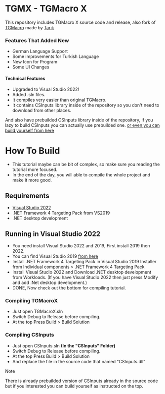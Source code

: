 # TGMX - TGMacro X

This repository includes TGMacro X source code and release, also fork of [TGMacro](https://github.com/trksyln/TGMacro) made by [Tarık](https://github.com/trksyln)

### Features That Added New
- German Language Support
- Some improvements for Turkish Language
- New Icon for Program
- Some UI Changes

#### Technical Features

- Upgraded to Visual Studio 2022!
- Added .sln files.
- It compiles very easier than original TGMacro.
- It contains CSInputs library inside of the repository so you don't need to download from other places.

And also have prebuilded CSInputs library inside of the repository, If you lazy to build CSInputs you can actually use prebuilded one. [or even you can build yourself from here](#compiling-csinputs)


# How To Build
* This tutorial maybe can be bit of complex, so make sure you reading the tutorial more focused.
* In the end of the day, you will able to compile the whole project and make it more good.

## Requirements
- [Visual Studio 2022](https://visualstudio.microsoft.com/vs/)
- .NET Framework 4 Targeting Pack from VS2019
- .NET desktop development

## Running in Visual Studio 2022

- You need install Visual Studio 2022 and 2019, First install 2019 then 2022.
- You can find Visual Studio 2019 [from here](https://visualstudio.microsoft.com/thank-you-downloading-visual-studio/?sku=community&rel=16&utm_medium=microsoft&utm_campaign=download+from+relnotes&utm_content=vs2019ga+button)
- Install .NET Framework 4 Targeting Pack in Visual Studio 2019 Installer from Individual components > .NET Framework 4 Targeting Pack
- Install Visual Studio 2022 and Download .NET desktop development from Workloads. (If you have Visual Studio 2022 then just press Modify and add .Net desktop development.)
- DONE, Now check out the bottom for compiling tutorial.


### Compiling TGMacroX 

- Just open TGMacroX.sln
- Switch Debug to Release before compiling.
- At the top Press Build > Build Solution
  
### Compiling CSInputs
- Just open CSInputs.sln **(In the "CSInputs" Folder)**
- Switch Debug to Release before compiling.
- At the top Press Build > Build Solution
- And replace the file in the source code that named "CSInputs.dll"
> [!NOTE]
>  There is already prebuilded version of CSInputs already in the source code but if you interested you can build yourself as instructed on the top.


